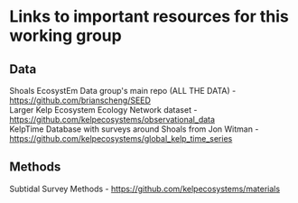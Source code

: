 # Links to important resources for this working group  
  
## Data

Shoals EcosystEm Data group's main repo (ALL THE DATA) - https://github.com/brianscheng/SEED  
Larger Kelp Ecosystem Ecology Network dataset - https://github.com/kelpecosystems/observational_data  
KelpTime Database with surveys around Shoals from Jon Witman - https://github.com/kelpecosystems/global_kelp_time_series  
  
## Methods
  
Subtidal Survey Methods - https://github.com/kelpecosystems/materials  
